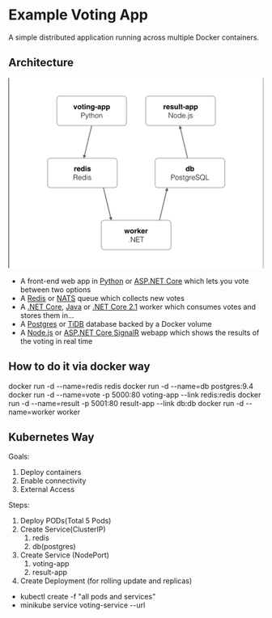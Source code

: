 Example Voting App
=========

A simple distributed application running across multiple Docker containers.


Architecture
-----

![Architecture diagram](architecture.png)

* A front-end web app in [Python](/vote) or [ASP.NET Core](/vote/dotnet) which lets you vote between two options
* A [Redis](https://hub.docker.com/_/redis/) or [NATS](https://hub.docker.com/_/nats/) queue which collects new votes
* A [.NET Core](/worker/src/Worker), [Java](/worker/src/main) or [.NET Core 2.1](/worker/dotnet) worker which consumes votes and stores them in…
* A [Postgres](https://hub.docker.com/_/postgres/) or [TiDB](https://hub.docker.com/r/dockersamples/tidb/tags/) database backed by a Docker volume
* A [Node.js](/result) or [ASP.NET Core SignalR](/result/dotnet) webapp which shows the results of the voting in real time

How to do it via docker way
-----

docker run -d --name=redis redis
docker run -d --name=db postgres:9.4
docker run -d --name=vote -p 5000:80 voting-app --link redis:redis
docker run -d --name=result -p 5001:80 result-app --link db:db
docker run -d --name=worker worker

Kubernetes Way
-----

Goals:
1. Deploy containers
2. Enable connectivity
3. External Access

Steps:
1. Deploy PODs(Total 5 Pods)
2. Create Service(ClusterIP)
    1. redis
    2. db(postgres)
3. Create Service (NodePort)
    1. voting-app
    2. result-app
4. Create Deployment (for rolling update and replicas)

* kubectl create -f "all pods and services"
* minikube service voting-service --url



